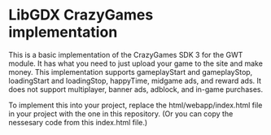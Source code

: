 # LibGDX CrazyGames implementation

This is a basic implementation of the CrazyGames SDK 3 for the GWT module. It has what you need to just upload your game to the site and make money.
This implementation supports gameplayStart and gameplayStop, loadingStart and loadingStop, happyTime, midgame ads, and reward ads.
It does not support multiplayer, banner ads, adblock, and in-game purchases.

To implement this into your project, replace the html/webapp/index.html file in your project with the one in this repository. (Or you can copy the nessesary code from this index.html file.)
